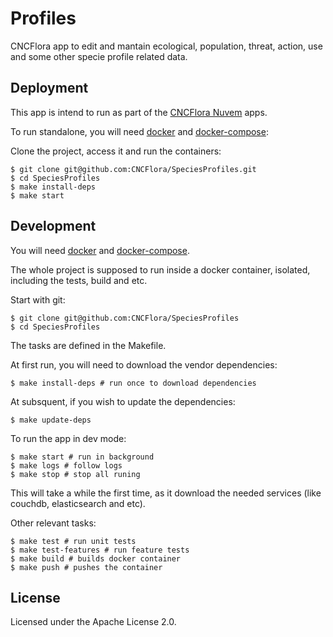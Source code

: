 # Profiles

CNCFlora app to edit and mantain ecological, population, threat, action, use and some other specie profile related data.

## Deployment

This app is intend to run as part of the [CNCFlora Nuvem](http://github.com/cncflora/nuvem) apps.

To run standalone, you will need [docker](http://docker.com) and [docker-compose](http://docs.docker.com/compose):

Clone the project, access it and run the containers:

    $ git clone git@github.com:CNCFlora/SpeciesProfiles.git
    $ cd SpeciesProfiles
    $ make install-deps
    $ make start

## Development

You will need [docker](http://docker.com) and [docker-compose](http://docs.docker.com/compose).

The whole project is supposed to run inside a docker container, isolated, including the tests, build and etc.

Start with git:

    $ git clone git@github.com:CNCFlora/SpeciesProfiles
    $ cd SpeciesProfiles

The tasks are defined in the Makefile.

At first run, you will need to download the vendor dependencies:

    $ make install-deps # run once to download dependencies

At subsquent, if you wish to update the dependencies:

    $ make update-deps 

To run the app in dev mode:

    $ make start # run in background
    $ make logs # follow logs
    $ make stop # stop all runing

This will take a while the first time, as it download the needed services (like couchdb, elasticsearch and etc).

Other relevant tasks:

    $ make test # run unit tests
    $ make test-features # run feature tests 
    $ make build # builds docker container
    $ make push # pushes the container

## License

Licensed under the Apache License 2.0.

